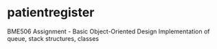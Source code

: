 # patientregister
BME506 Assignment - Basic Object-Oriented Design
Implementation of queue, stack structures, classes
